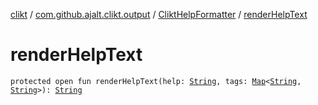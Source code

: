 [clikt](../../index.md) / [com.github.ajalt.clikt.output](../index.md) / [CliktHelpFormatter](index.md) / [renderHelpText](./render-help-text.md)

# renderHelpText

`protected open fun renderHelpText(help: `[`String`](https://kotlinlang.org/api/latest/jvm/stdlib/kotlin/-string/index.html)`, tags: `[`Map`](https://kotlinlang.org/api/latest/jvm/stdlib/kotlin.collections/-map/index.html)`<`[`String`](https://kotlinlang.org/api/latest/jvm/stdlib/kotlin/-string/index.html)`, `[`String`](https://kotlinlang.org/api/latest/jvm/stdlib/kotlin/-string/index.html)`>): `[`String`](https://kotlinlang.org/api/latest/jvm/stdlib/kotlin/-string/index.html)